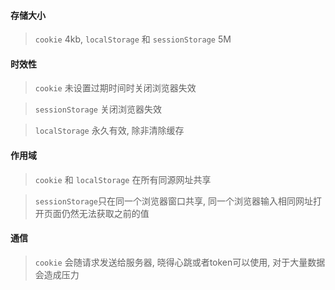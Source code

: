 #### 存储大小

> `cookie` 4kb, `localStorage` 和 `sessionStorage` 5M

#### 时效性

> `cookie` 未设置过期时间时关闭浏览器失效

> `sessionStorage` 关闭浏览器失效

> `localStorage` 永久有效, 除非清除缓存

#### 作用域

> `cookie` 和 `localStorage` 在所有同源网址共享

> `sessionStorage`只在同一个浏览器窗口共享, 同一个浏览器输入相同网址打开页面仍然无法获取之前的值

#### 通信


> `cookie` 会随请求发送给服务器, 晓得心跳或者token可以使用, 对于大量数据会造成压力
